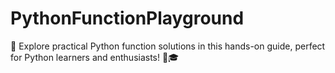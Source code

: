# PythonFunctionPlayground
🚀 Explore practical Python function solutions in this hands-on guide, perfect for Python learners and enthusiasts! 🐍🎓
